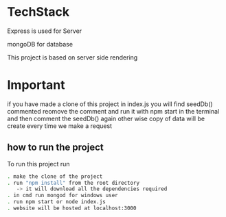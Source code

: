 
# TechStack

Express is used for Server

mongoDB for database


This project is based on server side rendering 

# Important  

if you have made a clone of this project in index.js you will find seedDb() commented reomove the comment and run it with npm start in the terminal and then comment the seedDb() again other wise copy of data will be create every time we make a request 
## how to run the project

To run this project run

```bash
. make the clone of the project
. run "npm install" from the root directory
   -> it will download all the dependencies required  
. in cmd run mongod for windows user   
. run npm start or node index.js
. website will be hosted at localhost:3000

```

